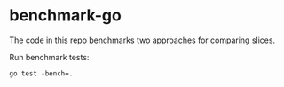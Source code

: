 # benchmark-go

The code in this repo benchmarks two approaches for comparing slices.

Run benchmark tests:
```
go test -bench=.
```
